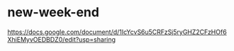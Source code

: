 # new-week-end

https://docs.google.com/document/d/1IcYcvS6u5CRFzSj5ryGHZ2CFzHOf6XhiEMyvOEDBDZ0/edit?usp=sharing
